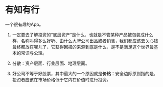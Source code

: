 # 有知有行

一个很有趣的App。

1. 一定要去了解投资的“底层资产”是什么，也就是不管某种产品被包装成什么样、名称叫得多么好听、由什么大牌公司出品或者销售，我们都应该去关心钱最终都放在哪儿了，它获得回报的来源到底是什么，是不是满足这个世界最基本的常识与公理。

2. 分散：资产层面、行业层面、地理层面。

3. 好公司不等于好股票，其中最大的一个原因就是**价格**：安全边际原则指的是，<Notation>投资者应该在市场价格低于它内在价值时进行投资</Notation>。
